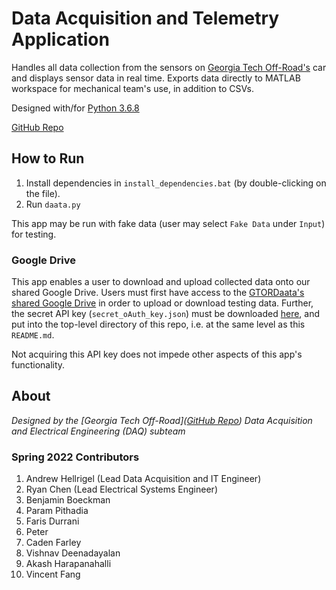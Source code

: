 # Data Acquisition and Telemetry Application
Handles all data collection from the sensors on [Georgia Tech Off-Road's](https://gtor.gatech.edu/) car and displays sensor data in real time. 
Exports data directly to MATLAB workspace for mechanical team's use, in addition to CSVs.

Designed with/for [Python 3.6.8](https://www.python.org/downloads/release/python-368/)

[GitHub Repo](https://github.com/Georgia-Tech-Off-Road/GTORDaata/)

## How to Run

1. Install dependencies in `install_dependencies.bat` (by double-clicking on the 
file).
2. Run `daata.py`

This app may be run with fake data (user may select `Fake Data` under `Input`) for 
testing. 

### Google Drive
This app enables a user to download and upload collected data onto our shared Google Drive.
Users must first have access to the 
[GTORDaata's shared Google Drive](https://drive.google.com/drive/u/0/folders/1OaMbG-wAqC6_Ad8u5FiNS9L8z2W7eB2i) 
in order to upload or download testing data. Further, the secret API key 
(`secret_oAuth_key.json`) must be downloaded [here](https://drive.google.com/file/d/117yhiyV2BAZNxityj4la6J50FECaEPJB/view?usp=sharing), 
and put into the top-level directory of this repo, i.e. at the same level as this `README.md`. 

Not acquiring this API key does not impede other aspects of this app's functionality.

## About

_Designed by the [Georgia Tech Off-Road]([GitHub Repo](https://github.com/Georgia-Tech-Off-Road/GTORDaata/)) Data Acquisition and Electrical Engineering (DAQ) subteam_

### Spring 2022 Contributors
1. Andrew Hellrigel (Lead Data Acquisition and IT Engineer)
2. Ryan Chen (Lead Electrical Systems Engineer)
3. Benjamin Boeckman
4. Param Pithadia
5. Faris Durrani
6. Peter
7. Caden Farley
8. Vishnav Deenadayalan
9. Akash Harapanahalli
10. Vincent Fang